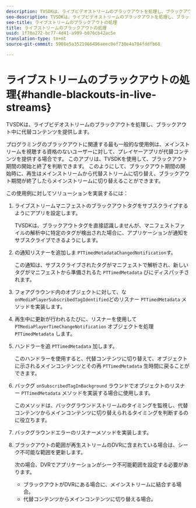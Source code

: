 ```yaml
---
description: TVSDKは、ライブビデオストリームのブラックアウトを処理し、ブラックアウト中に代替コンテンツを提供します。
seo-description: TVSDKは、ライブビデオストリームのブラックアウトを処理し、ブラックアウト中に代替コンテンツを提供します。
seo-title: ライブストリームのブラックアウトの処理
title: ライブストリームのブラックアウトの処理
uuid: 1f70a272-bc77-4d41-a999-b076cb42ac5e
translation-type: tm+mt
source-git-commit: 5908e5a3521966496aeec0ef730e4a704fddfb68

---
```



# ライブストリームのブラックアウトの処理{#handle-blackouts-in-live-streams}

TVSDKは、ライブビデオストリームのブラックアウトを処理し、ブラックアウト中に代替コンテンツを提供します。

プログラミングのブラックアウトに関連する最も一般的な使用例は、メインストリームを視聴する資格のないユーザーに対して、プレイヤーアプリが代替コンテンツを提供する場合です。 このアプリは、TVSDKを使用して、ブラックアウト期間の開始と終了を判断できます。 このようにして、ブラックアウト期間の開始時に、再生はメインストリームから代替ストリームに切り替え、ブラックアウト期間が終了したらメインストリームに切り替えることができます。

この使用例に対してソリューションを実装するには：

1. ライブストリームマニフェストのブラックアウトタグをサブスクライブするようにアプリを設定します。

   TVSDKは、ブラックアウトタグを直接認識しませんが、マニフェストファイルの解析中に特定のタグが検出された場合に、アプリケーションが通知をサブスクライブできるようにします。
1. の通知リスナーを追加しま `PTTimedMetadataChangedNotification`す。

   この通知は、サブスクライブされたタグがマニフェストで解析され、新しいタグがマニフェストから準備されるた `PTTimedMetadata` びにディスパッチされます。

1. フォアグラウンド内のオブジェクトに対して、な `onMediaPlayerSubscribedTagIdentified`どのリスナー `PTTimedMetadata` メソッドを実装します。

1. 再生中に更新が行われるたびに、リスナーを使用して `PTMediaPlayerTimeChangeNotification` オブジェクトを処理 `PTTimedMetadata` します。

1. ハンドラーを追 `PTTimedMetadata` 加します。

   このハンドラーを使用すると、代替コンテンツに切り替えて、オブジェクトに示されるメインコンテンツとその再 `PTTimedMetadata` 生時間に戻ることができます。

1. バックグ `onSubscribedTagInBackground` ラウンドでオブジェクトのリスナー `PTTimedMetadata` メソッドを実装する場合に使用します。

   このメソッドは、バックグラウンドストリームのタイミングを監視し、代替コンテンツからメインコンテンツに切り替えられるタイミングを判断するのに役立ちます。

1. バックグラウンドエラーのリスナーメソッドを実装します。
1. ブラックアウトの範囲が再生ストリームのDVRに含まれている場合は、シーク不可能な範囲を更新します。

   次の場合、DVRでアプリケーションがシーク不可能範囲を設定する必要があります。

   * ブラックアウトがDVRにある場合に、メインストリームに結合する場合。
   * 代替コンテンツからメインコンテンツに切り替える場合。

